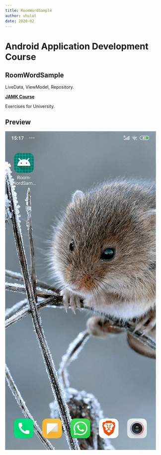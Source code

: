 ```yaml
---
title: RoomWordSample
author: vhulot
date: 2020-02
---
```


# Android Application Development Course

## RoomWordSample

LiveData, ViewModel, Repository.

[**JAMK Course**](http://ttow0625.pages.labranet.jamk.fi/android-application-development/)

Exercises for University.

## Preview

![alt-text](img/Screenrecorder-2020-02-19-15-17-26-992.gif "Preview for Room Word Sample")
